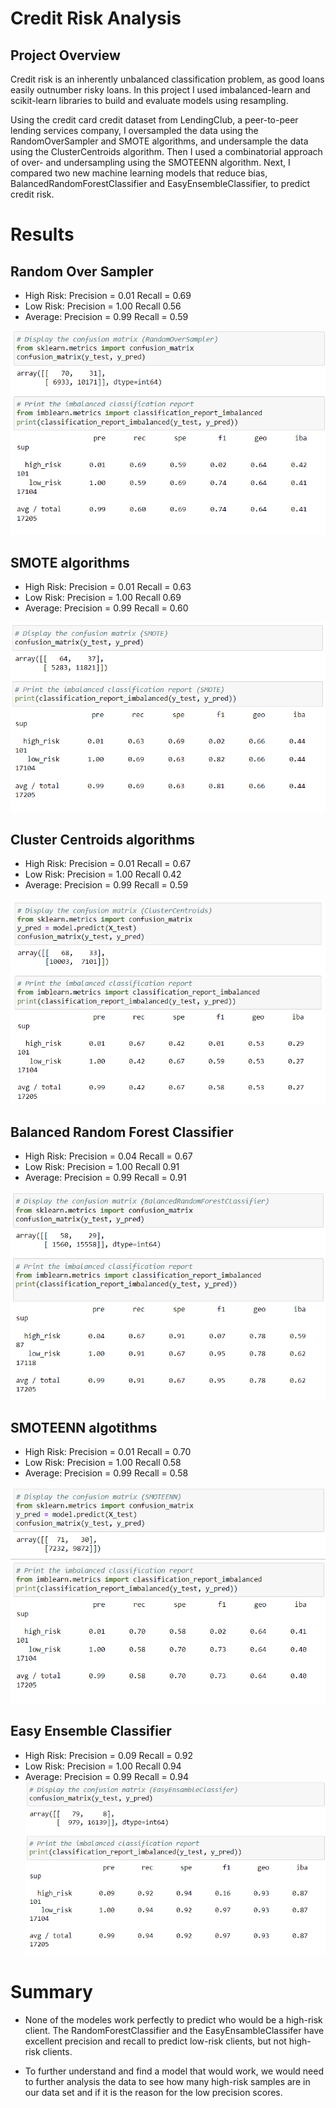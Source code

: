 # Credit Risk Analysis

## Project Overview

Credit risk is an inherently unbalanced classification problem, as good loans easily outnumber risky loans.  In this project I used imbalanced-learn and scikit-learn libraries to build and evaluate models using resampling.

Using the credit card credit dataset from LendingClub, a peer-to-peer lending services company, I oversampled the data using the RandomOverSampler and SMOTE algorithms, and undersample the data using the ClusterCentroids algorithm. Then I used a combinatorial approach of over- and undersampling using the SMOTEENN algorithm. Next, I compared two new machine learning models that reduce bias, BalancedRandomForestClassifier and EasyEnsembleClassifier, to predict credit risk.

# Results

## Random Over Sampler
* High Risk: Precision = 0.01 Recall = 0.69
* Low Risk: Precision = 1.00 Recall 0.56
* Average: Precision = 0.99 Recall = 0.59

![RandomOverSampler Results](Images/RandomOverSampler.png)

## SMOTE algorithms
* High Risk: Precision = 0.01 Recall = 0.63
* Low Risk: Precision = 1.00 Recall 0.69
* Average: Precision = 0.99 Recall = 0.60

![RandomOverSampler Results](Images/SMOTE.png)

## Cluster Centroids algorithms
* High Risk: Precision = 0.01 Recall = 0.67
* Low Risk: Precision = 1.00 Recall 0.42
* Average: Precision = 0.99 Recall = 0.59

![RandomOverSampler Results](Images/ClusterCentroid.png)

## Balanced Random Forest Classifier

* High Risk: Precision = 0.04 Recall = 0.67
* Low Risk: Precision = 1.00 Recall 0.91
* Average: Precision = 0.99 Recall = 0.91

![RandomOverSampler Results](Images/BalancedRandomForest.png)

## SMOTEENN algotithms
* High Risk: Precision = 0.01 Recall = 0.70
* Low Risk: Precision = 1.00 Recall 0.58
* Average: Precision = 0.99 Recall = 0.58

![RandomOverSampler Results](Images/SMOTEENN.png)

## Easy Ensemble Classifier
* High Risk: Precision = 0.09 Recall = 0.92
* Low Risk: Precision = 1.00 Recall 0.94
* Average: Precision = 0.99 Recall = 0.94
![RandomOverSampler Results](Images/EasyEnsamble.png)

# Summary
* None of the modeles work perfectly to predict who would be a high-risk client. The RandomForestClassifier and the EasyEnsambleClassifer have excellent precision and recall to predict low-risk clients, but not high-risk clients.

* To further understand and find a model that would work, we would need to further analysis the data to see how many high-risk samples are in our data set and if it is the reason for the low precision scores. 
